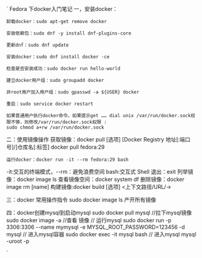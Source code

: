 `
Fedora 下docker入门笔记
一，安装docker：

	卸载docker：sudo apt-get remove docker

	安装依赖包：sudo dnf -y install dnf-plugins-core

	更新dnf：sudo dnf update

	安装docker：sudo dnf install docker -ce

	检查是否安装成功：sudo docker run hello-world

	建立docker用户组：sudo groupadd docker

	非root用户加入用户组：sudo gpasswd -a ${USER} docker

	重启：sudo service docker restart

	如果普通用户执行docker命令，如果提示get …… dial unix /var/run/docker.sock权限不够，则修改/var/run/docker.sock权限 :
	sudo chmod a+rw /var/run/docker.sock

二：使用镜像操作
	获取镜像：docker pull [选项] [Docker Registry 地址[:端口号]/]仓库名[:标签]
	docker pull fedora:29

	运行docker：docker run -it --rm fedora:29 bash
-it:交互的终端模式，--rm：避免浪费空间  bash:交互式 Shell
	退出：exit
	列举镜像：docker image ls
	查看镜像空间：docker system df
	删除镜像：docker image  rm [name]
	构建镜像:docker build [选项] <上下文路径/URL/->

三：docker 常用操作指令
	sudo docker image ls 产开所有镜像

四：docker创建mysql到启动mysql
	sudo docker pull mysql //拉下mysql镜像
	sudo docker image -a //查看 镜像
	// 运行mysql
	sudo docker run -p 3306:3306 --name mymysql -e MYSQL_ROOT_PASSWORD=123456 -d mysql
	// 进入mysql容器
	sudo docker exec -it mysql bash
	// 进入mysql
	mysql -uroot -p
	
`
